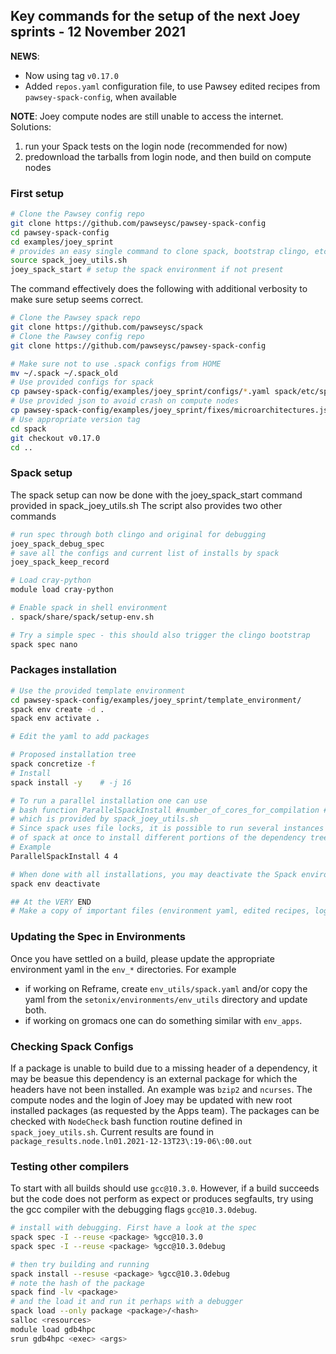 ## Key commands for the setup of the next Joey sprints - 12 November 2021


**NEWS**:
- Now using tag `v0.17.0`
- Added `repos.yaml` configuration file, to use Pawsey edited recipes from `pawsey-spack-config`, when available

**NOTE**: Joey compute nodes are still unable to access the internet.  Solutions:
1. run your Spack tests on the login node (recommended for now)
2. predownload the tarballs from login node, and then build on compute nodes


### First setup

```bash
# Clone the Pawsey config repo
git clone https://github.com/pawseysc/pawsey-spack-config
cd pawsey-spack-config
cd examples/joey_sprint
# provides an easy single command to clone spack, bootstrap clingo, etc
source spack_joey_utils.sh
joey_spack_start # setup the spack environment if not present 

```

The command effectively does the following with additional verbosity to make sure setup seems correct. 

```bash
# Clone the Pawsey spack repo
git clone https://github.com/pawseysc/spack
# Clone the Pawsey config repo
git clone https://github.com/pawseysc/pawsey-spack-config

# Make sure not to use .spack configs from HOME
mv ~/.spack ~/.spack_old
# Use provided configs for spack
cp pawsey-spack-config/examples/joey_sprint/configs/*.yaml spack/etc/spack/
# Use provided json to avoid crash on compute nodes
cp pawsey-spack-config/examples/joey_sprint/fixes/microarchitectures.json spack/lib/spack/external/archspec/json/cpu/
# Use appropriate version tag
cd spack
git checkout v0.17.0
cd ..
```


### Spack setup

The spack setup can now be done with the joey_spack_start command provided in spack_joey_utils.sh
The script also provides two other commands 

```bash
# run spec through both clingo and original for debugging 
joey_spack_debug_spec 
# save all the configs and current list of installs by spack 
joey_spack_keep_record
```

```bash
# Load cray-python
module load cray-python

# Enable spack in shell environment
. spack/share/spack/setup-env.sh

# Try a simple spec - this should also trigger the clingo bootstrap
spack spec nano
```


### Packages installation

```bash
# Use the provided template environment
cd pawsey-spack-config/examples/joey_sprint/template_environment/
spack env create -d .
spack env activate .

# Edit the yaml to add packages

# Proposed installation tree
spack concretize -f
# Install
spack install -y    # -j 16

# To run a parallel installation one can use 
# bash function ParallelSpackInstall #number_of_cores_for_compilation #number_of_separate_spack_instances_invoked
# which is provided by spack_joey_utils.sh
# Since spack uses file locks, it is possible to run several instances 
# of spack at once to install different portions of the dependency tree
# Example
ParallelSpackInstall 4 4 

# When done with all installations, you may deactivate the Spack environment
spack env deactivate

## At the VERY END
# Make a copy of important files (environment yaml, edited recipes, logs of failed builds)
```

### Updating the Spec in Environments

Once you have settled on a build, please update the appropriate environment yaml in the `env_*` directories. For example
- if working on Reframe, create `env_utils/spack.yaml` and/or copy the yaml from the `setonix/environments/env_utils` directory and update both. 
- if working on gromacs one can do something similar with `env_apps`. 

### Checking Spack Configs

If a package is unable to build due to a missing header of a dependency, it may be beasue this dependency is an external package for which the headers have not been installed. An example was `bzip2` and `ncurses`. The compute nodes and the login of Joey may be updated with new root installed packages (as requested by the Apps team). The packages can be checked with `NodeCheck` bash function routine defined in `spack_joey_utils.sh`. Current results are found in `package_results.node.ln01.2021-12-13T23\:19-06\:00.out`

### Testing other compilers

To start with all builds should use `gcc@10.3.0`. However, if a build succeeds but the code does not perform as expect or produces segfaults, try using the gcc compiler with the debugging flags `gcc@10.3.0debug`. 

```bash
# install with debugging. First have a look at the spec
spack spec -I --reuse <package> %gcc@10.3.0
spack spec -I --reuse <package> %gcc@10.3.0debug

# then try building and running 
spack install --resuse <package> %gcc@10.3.0debug
# note the hash of the package
spack find -lv <package>
# and the load it and run it perhaps with a debugger
spack load --only package <package>/<hash>
salloc <resources>
module load gdb4hpc
srun gdb4hpc <exec> <args>
```